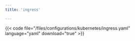 ```yaml
---
title: 'ingress'

---
```


{{< code file="/files/configurations/kubernetes/ingress.yaml" language="yaml" download="true" >}}
